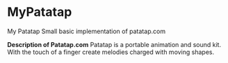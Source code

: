 # MyPatatap
My Patatap 
Small basic implementation of patatap.com 

**Description of Patatap.com**
Patatap is a portable animation and sound kit. With the touch of a finger create melodies charged with moving shapes.
